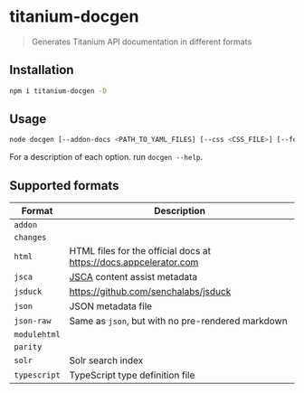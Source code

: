 # titanium-docgen

> Generates Titanium API documentation in different formats

## Installation

```sh
npm i titanium-docgen -D
```

## Usage

```sh
node docgen [--addon-docs <PATH_TO_YAML_FILES] [--css <CSS_FILE>] [--format <EXPORT_FORMAT>] [--output <OUTPUT_DIRECTORY>] <PATH_TO_YAML_FILES>
```

For a description of each option. run `docgen --help`.

## Supported formats

| Format | Description |
| --- | --- |
| `addon` | |
| `changes` | |
| `html` | HTML files for the official docs at https://docs.appcelerator.com |
| `jsca` | [JSCA](https://docs.appcelerator.com/platform/latest/#!/guide/JSCA_1.0_Specification) content assist metadata |
| `jsduck` | https://github.com/senchalabs/jsduck |
| `json` | JSON metadata file |
| `json-raw` | Same as `json`, but with no pre-rendered markdown |
| `modulehtml` | |
| `parity` | |
| `solr` | Solr search index |
| `typescript` | TypeScript type definition file |

